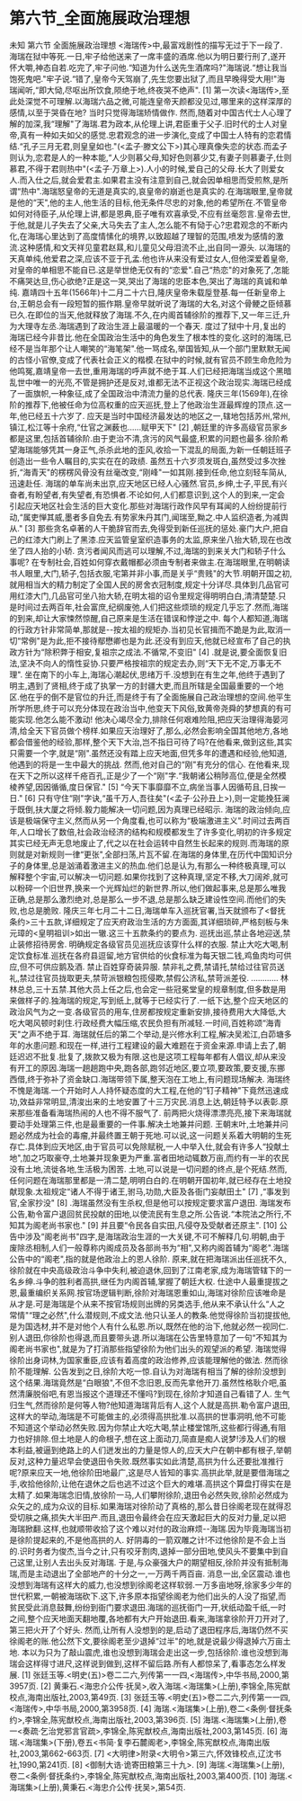 # 第六节_全面施展政治理想

未知
第六节
全面施展政治理想
<海瑞传>中,最富戏剧性的描写无过于下一段了.
海瑞在狱中等死.一日,牢子给他送来了一席丰盛的酒席.他以为明日要行刑了,遂开怀大嚼,神态自若.吃完了,牢子问他.“知道为什么送先生酒席吗?"海瑞说.“想让我当饱死鬼吧."牢子说.“错了,皇帝今天驾崩了,先生您要出狱了,而且早晚得受大用!"海瑞闻听,“即大恸,尽呕出所饮食,陨绝于地,终夜哭不绝声".
[1]
第一次读<海瑞传>,至此处深觉不可理解.以海瑞六品之微,可能连皇帝天颜都没见过,哪里来的这样深厚的感情,以至于哭昏在地?
当时只觉得海瑞矫情做作.
然而,随着对中国古代士人心理了解的加深,我“理解"了海瑞.君为政本,从伦理上讲,君臣重于父子.旧时代的士人对皇帝,真有一种如夫如父的感觉.忠君观念的进一步演化,变成了中国士人特有的恋君情结.“孔子三月无君,则皇皇如也."(<孟子·滕文公下>)其心理真像失恋的状态.而孟子则认为,恋君是人的一种本能,“人少则慕父母,知好色则慕少艾,有妻子则慕妻子,仕则慕君,不得于君则热中"(<孟子·万章上>).人小的时候,爱自己的父母.长大了则爱女人.而入仕之后,就会爱君主.如果君主没有注意到自己,就会因单相思而受煎熬,是所谓“热中".海瑞怒皇帝的无道是真实的,哀皇帝的崩逝也是真实的.在海瑞眼里,皇帝就是他的“天",他的主人,他生活的目标,他无条件尽忠的对象,他的希望所在.不管皇帝如何对待臣子,从伦理上讲,都是恩典,臣子唯有欢喜承受,不应有丝毫怨言.皇帝去世,于他,就是儿子失去了父亲,大马失去了主人,怎么能不有恸于心?忠君观念的不断内化,在海瑞心里达到了高度情愫化的境界,以致超越了理智的范围,喷发为感情的激流.这种感情,和文天祥见童君赵㬎,和儿童见父母泪流不止,出自同一源头.
以海瑞的天真单纯,他爱君之深,应该不亚于孔孟.他也许从来没有爱过女人,但他深爱着皇帝,对皇帝的单相思不能自已.这是举世绝无仅有的“恋爱".自己“热恋"的对象死了,怎能不痛哭达旦,伤心欲绝?正是这一哭,哭出了海瑞的忠臣本色,哭出了海瑞的真诚和单纯.
嘉靖四十五年(1566年)十二月二十六日,隆庆皇帝朱载垕登基.每一任新皇帝上台,王朝总会有一段短暂的振作期.皇帝早就听说了海瑞的大名,对这个骨鲠之臣倾慕已久.在即位的当天,他就释放了海瑞.不久,在内阁首辅徐阶的推荐下,又一年三迁,升为大理寺左丞.海瑞遇到了政治生涯上最温暖的一个春天.
度过了狱中十月,复出的海瑞已经今非昔比.他在全国政治生活中的角色发生了根本性的变化.这时的海瑞,已经不是当年那个让人嘲笑的“海笔架".他一骂成名,举国皆知,从一个部门里默默无闻的古怪小官僚,变成了代表社会正义的楷模.在狱中的时候,就有官员不顾生命危险为他鸣冤,嘉靖皇帝一去世,重用海瑞的呼声就不绝于耳.人们已经把海瑞当成这个黑暗乱世中唯一的光亮,不管是拥护还是反对,谁都无法不正视这个政治现实.海瑞已经成了一面旗帜,一种象征,成了全国政治中清流力量的总代表.
隆庆三年(1569年),在徐阶的推荐下,他被任命为位高权重的应天巡抚,登上了他政治生涯最辉煌的顶点.这一年,他已经五十六岁了.
应天是当时中国经济最发达的地区之一,辖地包括苏州,常州,镇江,松江等十余府,“仕官之渊薮也......赋甲天下"
[2]
,朝廷里的许多高级官员家乡都是这里,包括首辅徐阶.由于吏治不清,贪污的风气最盛,积累的问题也最多.徐阶希望海瑞能够凭其一身正气,杀杀此地的歪风,收拾一下混乱的局面,为新一任朝廷班子创造出一些令人瞩目的,实实在在的政绩.
虽然五十六岁须发斑白,虽然受过多次挫折,“海青天"的楞楞风骨没有丝毫改变,“刚峰"一如其刚.接到任命,他立刻轻车简从,迅速赴任.
海瑞的单车尚未出京,应天地区已经人心骚然.官员,乡绅,士子,平民,有兴奋者,有盼望者,有失望者,有恐惧者.不论如何,人们都意识到,这个人的到来,一定会引起应天地区社会生活的巨大变化.那些对海瑞行政作风早有耳闻的人纷纷提前行动,“属吏惮其威,墨者多自免去.有势家朱丹其门,闻瑞至,黝之.中人监织造者,为减舆从."
[3]
那些贪名卓著的人干脆辞官而去,免得受到新任巡抚的惩处.豪门大户,把自己的红漆大门刷上了黑漆.应天监管皇室织造事务的太监,原来坐八抬大轿,现在也改坐了四人抬的小轿.
贪污者闻风而逃可以理解,不过,海瑞的到来关大门和轿子什么事呢?
在专制社会,百姓如何穿衣戴帽都必须由专制者来做主.在海瑞眼里,在明朝读书人眼里,大门,轿子,包括衣服,宅第并非小事,而是关乎“贵贱"的大节.明朝开国之初,就用相当大的精力制定了全国人民的房舍衣冠制度,规定十分详尽.具体到几品官可用红漆大门,几品官可坐八抬大轿,在明太祖的诏令里规定得明明白白,清清楚楚.只是时间过去两百年,社会富庶,纪纲废弛,人们把这些烦琐的规定几乎忘了.然而,海瑞的到来,却让大家悚然惊醒,自己原来是生活在错误和悖逆之中.
每个人都知道,海瑞的行政方针非常简单,那就是--按太祖的规矩办.当初见长官揖而不跪是为此,取消一切“常例"是为此,拒不接待鄢懋卿也是为此.还没有到应天,他就已经宣布了自己的执政方针为“除积弊于相安,复祖宗之成法.不循常,不变旧"
[4]
.就是说,要全面恢复旧法,坚决不向人的惰性妥协.只要严格按祖宗的规定去办,则“天下无不定,万事无不理".
坐在南下的小车上,海瑞心潮起伏,思绪万千.没想到在有生之年,他终于遇到了明主,遇到了贤相,终于成了执掌一方的封疆大吏,而且所辖是全国最重要的一个地区.他在乎的倒不是官位的升迁,而是终于有了全面施展自己政治理想的空间.他平生所学所思,终于可以充分体现在政治当中,他变天下风俗,致黄帝尧舜的梦想真的有可能实现.他怎么能不激动!
他决心竭尽全力,排除任何艰难险阻,把应天治理得海晏河清,给全天下官员做个榜样.如果应天治理好了,那么,必然会影响全国其他地方,各地都会借鉴他的经验,那样,整个天下大治,岂不指日可待了吗?在他看来,做到这些,其实只需要一个字,就是“刚".虽然还没有踏上应天地面,但凭多年的遭遇和经验,他知道,他遇到的将是一生中最大的挑战.
然而,他对自己的“刚"有充分的信心.
在他看来,现在天下之所以这样千疮百孔,正是少了一个“刚"字.“我朝诸公稍陟高位,便是全然模棱养望,因因循循,度日保官."
[5]
“今天下事靡靡不立,病坐当事人因循苟且,日挨一日."
[6]
只有守住“刚"字诀,“虽千万人,吾往矣"(<孟子·公孙丑上>),则一定能挽狂澜于既倒,扶大厦之将倾.毅力能解决一切问题,因为真理已经昭示.
海瑞的政治倾向,应该是极端保守主义,然而从另一个角度看,也可以称为“极端激进主义".时间过去两百年,人口增长了数倍,社会政治经济的结构和规模都发生了许多变化,明初的许多规定其实已经无声无息地废止了,代之以在社会运转中自然生长起来的规则.而海瑞的原则就是对新规则一律“更张",全部扫荡,片瓦不留.在海瑞的身体里,在历代中国知识分子的身体里,总是汹涌着激进主义的热血.他们总是认为,有那么一种终极真理,可以解释整个宇宙,可以解决一切问题.如果你找到了这种真理,坚定不移,大刀阔斧,就可以粉碎一个旧世界,换来一个光辉灿烂的新世界.所以,他们做起事来,总是那么唯我正确,总是那么激烈绝对,总是那么一步不退,总是那么缺乏建设性空间.而他们的失败,也总是脆败.
隆庆三年七月二十二日,海瑞单车入巡抚官署,当天就颁布了<督抚条约>三十五款,详细规定了应天府政治生活的方方面面,其详细琐碎,严格刻板与朱元璋的<皇明祖训>如出一辙.这三十五款条约的要点为.
巡抚出巡,禁止各地迎送,禁止装修招待房舍.
明确规定各级官员见巡抚应该穿什么样的衣服.
禁止大吃大喝,制定饮食标准.巡抚在各府县逗留,地方官供给的伙食标准为每天银二钱,鸡鱼肉均可供应,但不可供应鹅及酒.
禁止百姓穿奇装异服.
禁非礼之费,禁请托,禁给过往官员送礼,禁过往官员拢取更夫,禁苛派银粮包揽侵欺,禁假公济私,禁苛派差役.
............
林林总总,三十五禁.其他大员上任之后,也会定一些冠冕堂皇的规章制度,但多数是用来做样子的.独海瑞的规定,写到纸上,就等于已经实行了.一纸下达,整个应天地区的政治风气为之一变.各级官员的用车,住房都按规定重新安排,接待费用大大降低,大吃大喝风顿时刹住.行政经费大幅压缩,农民负担有所减轻.一时间,百姓称颂“海青天"之声不绝于耳.
海瑞就任后的第二个举动,是兴修水利工程,解决吴淞江,白茆塘多年的水患问题.和现在一样,进行工程建设的最大难题在于资金来源.申请上去了,朝廷迟迟不批复.批复了,拨款又极为有限.这也是这项工程每年都有人倡议,却从来没有开工的原因.海瑞一趟趟跑中央,跑各部,跑邻近地区,要立项,要政策,要支援,东挪西借,终于弥补了资金缺口.海瑞带领下属,整天泡在工地上,有问题现场解决.
海瑞终不愧是海瑞.一个开始时人人持怀疑态度的大工程,在他的“钉子精神"下竟然迅速成功,效益非常明显,清浚出来的土地安置了十三万灾民.消息上达,朝廷特予以表彰.原来那些准备看海瑞热闹的人也不得不服气了.
前两把火烧得漂漂亮亮,接下来海瑞就要动手处理第三件,也是最重要的一件事.解决土地兼并问题.
王朝末叶,土地兼并问题必然成为社会的毒瘤,并最终置王朝于死地.可以说,这一问题关系着大明朝的生死存亡.具体到应天地区,由于官员可以免除赋税,一人中举入仕,就会有许多人“投献土地",加之巧取豪夺,土地兼并现象更为严重.富者田地动辄数万亩,而约有一半的农民没有土地,流徙各地,生活极为困苦.
土地,可以说是一切问题的终点,是个死结.然而,任何问题在海瑞那里都是一清二楚,明明白白的.在明朝开国初年,就已经存在土地投献现象.太祖规定“诸人不得于诸王,驸马,功勋,大臣及各衙门妄献田土"
[7]
,“事发到官,全家抄没"
[8]
.海瑞虽然没有生杀权,但是他可以按规定要求富户退田.
海瑞发布公告,勒令富户退回贫民投献的田地,以使流民有生息之所.公告说.“本院法之所行,不知其为阁老尚书家也."
[9]
并且要“令民各自实田,凡侵夺及受献者还原主".
[10]
公告中涉及“阁老尚书"四字,是海瑞政治生涯的一大关键,不可不解释几句.明朝,由于废除丞相制,人们一般尊称内阁成员及各部尚书为“相",又称内阁首辅为“阁老".海瑞公告中的“阁老",指的就是他政治上的恩人徐阶.
原来,就在把海瑞派出任巡抚不久,徐阶就在中央高级政治斗争中失利,被迫退休,回到了江南老家,成为海瑞管辖下的一名乡绅.斗争的胜利者高拱,继任为内阁首辅,掌握了朝廷大权.
仕途中人最重提拔之恩,最重编织关系网.按官场逻辑判断,徐阶对海瑞恩重如山,海瑞对徐阶应该唯命是从才是.可是海瑞是个从来不按官场规则出牌的另类选手,他从来不承认什么“人之常情"“理之必然",什么潜规则,不成文法.他只认圣人的教条.他觉得徐阶当初提拔他,是为国选材,并不是对他个人有什么私恩.所以,既然在他的治下,他就必然一视同仁.别人退田,你徐阶也得退,而且要带头退.所以海瑞在公告里特意加了一句“不知其为阁老尚书家也",就是为了打消那些指望徐阶为他们出头的观望派的希望.
海瑞觉得徐阶出身词林,为国家重臣,应该有着高度的政治修养,应该能理解他的做法.
然而徐阶不能理解.
公告发到之日,徐阶大吃一惊.自认为对海瑞有相当了解的徐阶没想到这个结果.海瑞竟然是“白眼狼",不但不念旧恩,反而先拿他开刀.虽然性格耿介吧,虽然清廉脱俗吧,有恩当报这个道理还不懂吗?到现在,徐阶才知道自己看错了人.
生气归生气,然而徐阶是何等人物?他知道海瑞背后有人,这个人就是高拱.勒令富户退田,这样大的举动,海瑞是不可能做主的,必须得高拱批准.以高拱的世事洞明,他不可能不知道这个举动必然失败.因为你禁止大吃大喝,禁止楼堂馆所,这些都行得通,有阻力也好排除.但土地是人的命根子,想在这上面动刀,简直是痴人说梦!涉及人们的根本利益,被逼到绝路上的人们迸发出的力量是惊人的,应天大户在朝中都有根子,举朝反对,这种力量迟早会使退田令失败.既然事实如此清楚,高拱为什么还要批准推行呢?原来应天一地,他徐阶田地最广,这是尽人皆知的事实.高拱此举,就是要借海瑞之手,收拾他徐阶,让他在退休之后也逃不过这个巨大的难堪.高拱这个算盘打得实在是太精了.如果海瑞念旧情,放徐阶一马,人们攀附徐阶,退田令必然失败,徐阶必然成为众矢之的,成为众议的目标.如果海瑞对徐阶动了真格的,那么昔日徐阁老现在就得忍受切肤之痛,损失大半田产.而且,退田令最终会在应天激起巨大的反对力量,足以把海瑞掀翻.这样,也就顺带收拾了这个难以对付的政治麻烦--海瑞.因为毕竟海瑞当初是徐阶提起来的,不是他高拱的人.
好阴毒的一箭双雕之计!不过他徐阶是不会上当的.识时务者为俊杰,当今之计,只有咬牙割肉,退掉一部分田地,使风头不要集中到自己这里,让别人去出头反对海瑞.
于是,与众豪强大户的期望相反,徐阶并没有抵制海瑞,而是主动退出了全部地产的十分之一,一万两千两百亩.
消息一出,全区震动.谁也没想到海瑞有这样大的威力,也没想到徐阁老这样软弱.一万多亩地呀,徐家多少年的世代积累,一朝被海瑞砍下.这下,许多原本指望徐阁老为他们出头的人没了指望,而贫民受此消息鼓舞,纷纷到衙门要求退田.海瑞的巡抚衙门一开,状纸动盈千纸,一时之间,整个应天地面天翻地覆,各地都有大户开始退田.看来,海瑞拿徐阶开刀开对了,第三把火开了个好头.
然而,让所有人没想到的是,启动了退田程序后,海瑞仍然不买徐阁老的账.他公然下文,要徐阁老至少退掉“过半"的地,就是说最少得退掉六万亩土地.
本以为只为了敲山震虎,谁也没想到海瑞会走出这一步,包括徐阶.谁也没想到海瑞会这样得寸进尺,这样说到做到,这样不留后路.所有人都惊呆了,看事态怎么样发展.
[1]
张廷玉等.<明史(五)>卷二二六,列传第一一四,<海瑞传>,中华书局,2000,第3957页.
[2]
黄秉石.<海忠介公传·抚吴>,收入海瑞.<海瑞集>(上册),李锦全,陈宪猷校点,海南出版社,2003,第49页.
[3]
张廷玉等.<明史(五)>卷二二六,列传第一一四,<海瑞传>,中华书局,2000,第3958页.
[4]
海瑞.<海瑞集>(上册),卷二<条例·督抚条约>,李锦全,陈宪猷校点,海南出版社,2003,第396页.
[5]
海瑞.<海瑞集>(上册),卷一<奏疏·乞治党邪言官疏>,李锦全,陈宪猷校点,海南出版社,2003,第145页.
[6]
海瑞.<海瑞集>(下册),卷五<书简·复李石麓阁老>,李锦全,陈宪猷校点,海南出版社,2003,第662-663页.
[7]
<大明律>附录<大明令>第三六,怀效锋校点,辽沈书社,1990,第241页.
[8]
<御制大诰·诡寄田粮第三十九>.
[9]
海瑞.<海瑞集>(上册),卷二<条例·督抚条约>,李锦全,陈宪猷校点,海南出版社,2003,第400页.
[10]
海瑞.<海瑞集>(上册),黄秉石.<海忠介公传·抚吴>,第54页.